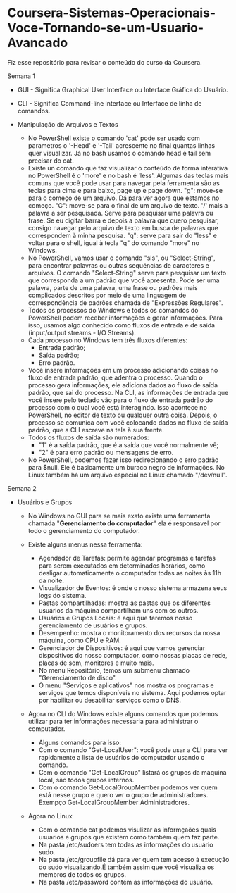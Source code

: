 # Coursera-Sistemas-Operacionais-Voce-Tornando-se-um-Usuario-Avancado

Fiz esse repositório para revisar o conteúdo do curso da Coursera.

Semana 1

- GUI - Significa Graphical User Interface ou Interface Gráfica do Usuário.
- CLI - Significa Command-line interface ou Interface de linha de comandos.

- Manipulação de Arquivos e Textos
  - No PowerShell existe o comando 'cat' pode ser usado com parametros o '-Head' e '-Tail' acrescente no final quantas linhas quer visualizar. Já no bash usamos o comando head e tail sem precisar do cat.
  - Existe un comando que faz visualizar o conteúdo de forma interativa no PowerShell é o 'more' e no bash é 'less'. Algumas das teclas mais comuns que você pode usar para navegar pela ferramenta são as teclas para cima e para baixo, page up e page down. "g": move-se para o começo de um arquivo. Dá para ver agora que estamos no começo. "G": move-se para o final de um arquivo de texto. '/' mais a palavra a ser pesquisada. Serve para pesquisar uma palavra ou frase. Se eu digitar barra e depois a palavra que quero pesquisar, consigo navegar pelo arquivo de texto em busca de palavras que correspondem à minha pesquisa. "q": serve para sair do "less" e voltar para o shell, igual à tecla "q" do comando "more" no Windows.
  - No PowerShell, vamos usar o comando "sls", ou "Select-String", para encontrar palavras ou outras sequências de caracteres e arquivos. O comando "Select-String" serve para pesquisar um texto que corresponda a um padrão que você apresenta. Pode ser uma palavra, parte de uma palavra, uma frase ou padrões mais complicados descritos por meio de uma linguagem de correspondência de padrões chamada de "Expressões Regulares".
  - Todos os processos do Windows e todos os comandos do PowerShell podem receber informações e gerar informações. Para isso, usamos algo conhecido como fluxos de entrada e de saída (input/output streams - I/O Streams).
  - Cada processo no Windows tem três fluxos diferentes:
    - Entrada padrão;
    - Saída padrão;
    - Erro padrão.
  - Você insere informações em um processo adicionando coisas no fluxo de entrada padrão, que adentra o processo. Quando o processo gera informações, ele adiciona dados ao fluxo de saída padrão, que sai do processo. Na CLI, as informações de entrada que você insere pelo teclado vão para o fluxo de entrada padrão do processo com o qual você está interagindo. Isso acontece no PowerShell, no editor de texto ou qualquer outra coisa. Depois, o processo se comunica com você colocando dados no fluxo de saída padrão, que a CLI escreve na tela à sua frente.
  - Todos os fluxos de saída são numerados:
    -  "1" é a saída padrão, que é a saída que você normalmente vê;
    -  "2" é para erro padrão ou mensagens de erro.
  - No PowerShell, podemos fazer isso redirecionando o erro padrão para $null. Ele é basicamente um buraco negro de informações. No Linux também há um arquivo especial no Linux chamado "/dev/null".

Semana 2

  - Usuários e Grupos
    - No Windows no GUI para se mais exato existe uma ferramenta chamada "**Gerenciamento do computador**" ela é responsavel por todo o gerenciamento do computador.
    - Existe alguns menus nessa ferramenta:
      - Agendador de Tarefas: permite agendar programas e tarefas para serem executados em determinados horários, como desligar automaticamente o computador todas as noites às 11h da noite.
      - Visualizador de Eventos: é onde o nosso sistema armazena seus logs do sistema.
      - Pastas compartilhadas: mostra as pastas que os diferentes usuários da máquina compartilham uns com os outros.
      - Usuários e Grupos Locais: é aqui que faremos nosso gerenciamento de usuários e grupos.
      -  Desempenho: mostra o monitoramento dos recursos da nossa máquina, como CPU e RAM.
      -  Gerenciador de Dispositivos: é aqui que vamos gerenciar dispositivos do nosso computador, como nossas placas de rede, placas de som, monitores e muito mais.
      -  No menu Repositório, temos um submenu chamado "Gerenciamento de disco".
      -  O menu "Serviços e aplicativos" nos mostra os programas e serviços que temos disponíveis no sistema. Aqui podemos optar por habilitar ou desabilitar serviços como o DNS.
    - Agora no CLI do Windows existe alguns comandos que podemos utilizar para ter informações necessaria para administrar o computador.
      - Alguns comandos para isso:
      - Com o comando "Get-LocalUser": você pode usar a CLI para ver rapidamente a lista de usuários do computador usando o comando.
      - Com o comando "Get-LocalGroup" listará os grupos da máquina local, são todos grupos internos.
      - Com o comando Get-LocalGroupMember podemos ver quem está nesse grupo e quero ver o grupo de administradores. Exempço Get-LocalGroupMember Administradores.

    - Agora no Linux
      - Com o comando cat podemos visulizar as informçaões quais usuarios e grupos que existem como também quem faz parte.
      - Na pasta /etc/sudoers tem todas as informações do usuário sudo.
      - Na pasta /etc/groupfile dá para ver quem tem acesso à execução do sudo visualizando.É também assim que você visualiza os membros de todos os grupos.
      - Na pasta /etc/password contém as informações do usuário.
